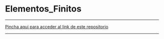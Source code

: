 # Elementos_Finitos

---

[Pincha aqui para acceder al link de este repositorio](https://github.com/rnoguer22/Elementos_Finitos.git)

---
